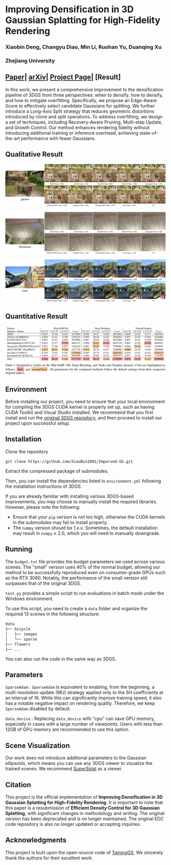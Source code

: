 # Improving Densification in 3D Gaussian Splatting for High-Fidelity Rendering

### Xiaobin Deng, Changyu Diao, Min Li, Ruohan Yu, Duanqing Xu

### Zhejiang University

## [Paper](https://arxiv.org/pdf/2508.12313)| [arXiv](https://arxiv.org/abs/2508.12313)| [Project Page](https://xiaobin2001.github.io/improved-gs-web/)| [Result]

In this work, we present a comprehensive improvement to the densification pipeline of 3DGS from three perspectives: when to densify, how to densify, and how to mitigate overfitting. Specifically, we propose an Edge-Aware Score to effectively select candidate Gaussians for splitting. We further introduce a Long-Axis Split strategy that reduces geometric distortions introduced by clone and split operations. To address overfitting, we design a set of techniques, including Recovery-Aware Pruning, Multi-step Update, and Growth Control. Our method enhances rendering fidelity without introducing additional training or inference overhead, achieving state-of-the-art performance with fewer Gaussians.

## Qualitative Result

![garden_01](assets/garden_01.png)

![drjohnson_01](assets/drjohnson_01.png)

![train_01](assets/train_01.png)

## Quantitative Result

![quantitative](assets/quantitative.png)

## Environment

Before installing our project, you need to ensure that your local environment for compiling the 3DGS CUDA kernel is properly set up, such as having CUDA Toolkit and Visual Studio installed. We recommend that you first install and run the [original 3DGS repository](https://github.com/graphdeco-inria/gaussian-splatting), and then proceed to install our project upon successful setup.

## Installation

Clone the repository

```
git clone https://github.com/XiaoBin2001/Imporved-GS.git
```

Extract the compressed package of submodules.

Then, you can install the dependencies listed in `environment.yml` following the installation instructions of 3DGS. 

If you are already familiar with installing various 3DGS-based improvements, you may choose to manually install the required libraries. However, please note the following:  

- Ensure that your `pip` version is not too high, otherwise the CUDA kernels in the submodules may fail to install properly.  
- The `numpy` version should be 1.x.x. Sometimes, the default installation may result in `numpy` ≥ 2.0, which you will need to manually downgrade.

## Running

The `budget.txt` file provides the budget parameters we used across various scenes. The "small" version uses 40% of the normal budget, allowing our method to be successfully reproduced even on consumer-grade GPUs such as the RTX 3060. Notably, the performance of the small version still surpasses that of the original 3DGS.

`test.py` provides a simple script to run evaluations in batch mode under the Windows environment.

To use this script, you need to create a `data` folder and organize the required 13 scenes in the following structure:

```
data
├── bicycle
│   ├── images
│   └── sparse
├── flowers
├── ...
```

You can also run the code in the same way as 3DGS.

## Parameters

`SparseAdam` : `SparseAdam` is equivalent to enabling, from the beginning, a multi-resolution update (MU) strategy applied only to the SH coefficients at an interval of 16. While this can significantly improve training speed, it also has a notable negative impact on rendering quality. Therefore, we keep `SparseAdam` disabled by default.

 `data_device` : Replacing  `data_device` with "cpu" can save GPU memory, especially in cases with a large number of viewpoints. Users with less than 12GB of GPU memory are recommended to use this option.

## Scene Visualization

Our work does not introduce additional parameters to the Gaussian ellipsoids, which means you can use any 3DGS viewer to visualize the trained scenes. We recommend [SuperSplat](https://superspl.at/editor) as a viewer.

## Citation

This project is the official implementation of **Improving Densification in 3D Gaussian Splatting for High-Fidelity Rendering**. It is important to note that this paper is a resubmission of **Efficient Density Control for 3D Gaussian Splatting**, with significant changes in methodology and writing. The original version has been deprecated and is no longer maintained. The original EDC code repository is also no longer updated or accepting inquiries.

## Acknowledgments

This project is built upon the open-source code of [TamingGS](https://github.com/humansensinglab/taming-3dgs). We sincerely thank the authors for their excellent work.
